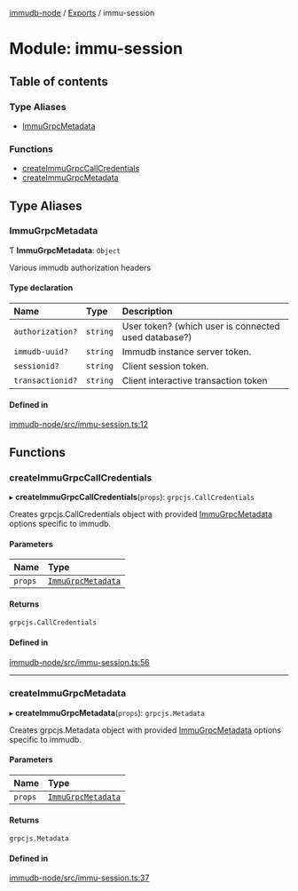 [immudb-node](../README.md) / [Exports](../modules.md) / immu-session

# Module: immu-session

## Table of contents

### Type Aliases

- [ImmuGrpcMetadata](immu_session.md#immugrpcmetadata)

### Functions

- [createImmuGrpcCallCredentials](immu_session.md#createimmugrpccallcredentials)
- [createImmuGrpcMetadata](immu_session.md#createimmugrpcmetadata)

## Type Aliases

### ImmuGrpcMetadata

Ƭ **ImmuGrpcMetadata**: `Object`

Various immudb authorization headers

#### Type declaration

| Name | Type | Description |
| :------ | :------ | :------ |
| `authorization?` | `string` | User token? (which user is connected used database?) |
| `immudb-uuid?` | `string` | Immudb instance server token. |
| `sessionid?` | `string` | Client session token. |
| `transactionid?` | `string` | Client interactive transaction token |

#### Defined in

[immudb-node/src/immu-session.ts:12](https://github.com/codenotary/immudb-node/blob/fe12060/immudb-node/src/immu-session.ts#L12)

## Functions

### createImmuGrpcCallCredentials

▸ **createImmuGrpcCallCredentials**(`props`): `grpcjs.CallCredentials`

Creates grpcjs.CallCredentials object with provided [ImmuGrpcMetadata](immu_session.md#immugrpcmetadata)
options specific to immudb.

#### Parameters

| Name | Type |
| :------ | :------ |
| `props` | [`ImmuGrpcMetadata`](immu_session.md#immugrpcmetadata) |

#### Returns

`grpcjs.CallCredentials`

#### Defined in

[immudb-node/src/immu-session.ts:56](https://github.com/codenotary/immudb-node/blob/fe12060/immudb-node/src/immu-session.ts#L56)

___

### createImmuGrpcMetadata

▸ **createImmuGrpcMetadata**(`props`): `grpcjs.Metadata`

Creates grpcjs.Metadata object with provided [ImmuGrpcMetadata](immu_session.md#immugrpcmetadata)
options specific to immudb.

#### Parameters

| Name | Type |
| :------ | :------ |
| `props` | [`ImmuGrpcMetadata`](immu_session.md#immugrpcmetadata) |

#### Returns

`grpcjs.Metadata`

#### Defined in

[immudb-node/src/immu-session.ts:37](https://github.com/codenotary/immudb-node/blob/fe12060/immudb-node/src/immu-session.ts#L37)
